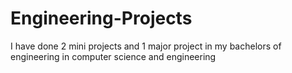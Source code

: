 # Engineering-Projects
I have done 2 mini projects and 1 major project in my bachelors of engineering in computer science and engineering
